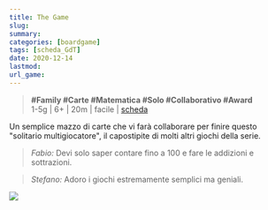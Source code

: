 ```yaml
---
title: The Game
slug: 
summary: 
categories: [boardgame]
tags: [scheda_GdT]
date: 2020-12-14
lastmod: 
url_game: 
---
```

> **#Family #Carte #Matematica #Solo #Collaborativo #Award**     
> 1-5g | 6+ | 20m | facile | [scheda](https://boardgamegeek.com/boardgame/182453/game-fire-compilation)   

Un semplice mazzo di carte che vi farà collaborare per finire questo "solitario multigiocatore", il capostipite di molti altri giochi della serie.

> *Fabio:*
> Devi solo saper contare fino a 100 e fare le addizioni e sottrazioni.

> *Stefano:*
> Adoro i giochi estremamente semplici ma geniali.


![](img/the_game_faccia_a_faccia.jpg)


